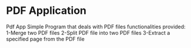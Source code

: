 # PDF Application
 Pdf App
Simple Program that deals with PDF files
functionalities provided:
1-Merge two PDF files
2-Split PDF file into two PDF files
3-Extract a specified page from the PDF file
